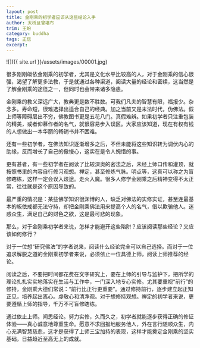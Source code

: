 ```yaml
---
layout: post
title: 金刚乘的初学者应该从这些经论入手
author: 太桥旦曾堪布
trim: 王盼
category: buddha
tags: 正信
excerpt:
---
```


![]({{ site.url }}/assets/images/00001.jpg)

很多刚刚皈依金刚乘的初学者，尤其是文化水平比较高的人，对于金刚乘的信心很强，渴望了解更多法教，于是就通过各种渠道，阅读大量的经论和密续，这当然是了解金刚乘的途径之一，但同时也会带来诸多隐患。

金刚乘的教义深远广大，教典更是数不胜数。可我们凡夫的智慧有限，福报少。杂念多。寿命短，很难选择出适合自己的经典。加之当前又是末法时代，伪佛法。假上师等障碍层出不穷，佛教图书更是五花八门。真假难辨。如果初学者只注重包装的精美，或者仰慕作者的名气，就很容易步入误区。大家应该知道，现在有权有钱的人想做出一本华丽的畅销书并不困难。

还有一些初学者，在佛法知识逐渐增多之后，不但未能将这些知识转为调伏内心的助缘，反而增长了自己的傲慢心，这实在是令人惋惜的事。

更有甚者，有一些初学者在阅读了比较深奥的密法之后，未经上师口传和灌顶，就按照书里的内容自行修习观想。禅定，甚至修炼气脉。明点等，这真可以称之为盲修瞎练，这样一定会误入歧途。走火入魔。很多人修学金刚乘之后精神变得不太正常，往往就是这个原因导致的。

最严重的情况是：某些佛学知识很渊博的人，缺乏对佛法的实修实证，甚至连最基本的皈依戒都无法守持，却把金刚乘佛法用来提高个人的名气，借以欺骗他人。迷惑众生，满足自己的财色之欲，这是最可悲的现象。

那么，对于金刚乘初学者来说，怎样才能避开这些陷阱？应该阅读那些经论？又应该如何修行？

对于一位想“研究佛法”的学者说来，阅读什么经论完全可以自己选择。而对于一位追求解脱之道的金刚乘初学者来说，必须依止一位具德上师，阅读上师推荐的经论。

阅读之后，不要把时间都花费在文字研究上，要在上师的引导与监护下，把所学的理论扎扎实实地落实在生活与工作中，一门深入地专心实修。尤其要重视“前行”的修持，金刚乘大德们常说：“前行比正行更重要”。通过修持前行，逐步建立起正知正见，培养起出离心。虔敬心和清净观。对于想修持观想。禅定的初学者来说，更要遵循上师的指导，千万不可盲修瞎练。

通过依止上师。闻思经论。努力实修，久而久之，初学者就能逐步获得正确的修证体验——真心诚意地尊重生命。愿意不求回报地服务他人，外在言行随顺众生，内心充满智慧慈悲，这才是获得了上师三宝加持的表现，这样才能奠定金刚乘的坚实基础，日益趋近至高无上的成就。
